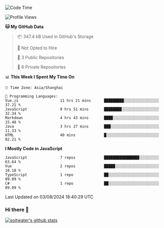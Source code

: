 <!--START_SECTION:waka-->
![Code Time](http://img.shields.io/badge/Code%20Time-3%2C822%20hrs%2048%20mins-blue)

![Profile Views](http://img.shields.io/badge/Profile%20Views-0-blue)

**🐱 My GitHub Data** 

> 📦 347.4 kB Used in GitHub's Storage 
 > 
> 🚫 Not Opted to Hire
 > 
> 📜 3 Public Repositories 
 > 
> 🔑 6 Private Repositories 
 > 
📊 **This Week I Spent My Time On** 

```text
🕑︎ Time Zone: Asia/Shanghai

💬 Programming Languages: 
Vue.js                   11 hrs 21 mins      █████████░░░░░░░░░░░░░░░░   37.21 % 
JavaScript               9 hrs 51 mins       ████████░░░░░░░░░░░░░░░░░   32.34 % 
Markdown                 4 hrs 43 mins       ████░░░░░░░░░░░░░░░░░░░░░   15.48 % 
Java                     3 hrs 27 mins       ███░░░░░░░░░░░░░░░░░░░░░░   11.33 % 
HTML                     40 mins             █░░░░░░░░░░░░░░░░░░░░░░░░   02.21 % 
```

**I Mostly Code in JavaScript** 

```text
JavaScript               7 repos             ████████████████░░░░░░░░░   63.64 % 
Vue                      2 repos             █████░░░░░░░░░░░░░░░░░░░░   18.18 % 
TypeScript               1 repo              ██░░░░░░░░░░░░░░░░░░░░░░░   09.09 % 
C#                       1 repo              ██░░░░░░░░░░░░░░░░░░░░░░░   09.09 % 
```




 Last Updated on 03/08/2024 18:40:29 UTC
<!--END_SECTION:waka-->

### Hi there 👋
[![soitwater's github stats](https://github-readme-stats.vercel.app/api?username=soitwater)](https://github.com/soitwater/github-readme-stats)
